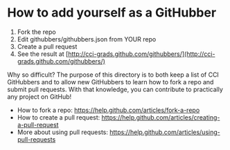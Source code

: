 # How to add yourself as a GitHubber

1. Fork the repo
2. Edit githubbers/githubbers.json from YOUR repo
3. Create a pull request
4. See the result at [http://cci-grads.github.com/githubbers/](http://cci-grads.github.com/githubbers/)

Why so difficult? The purpose of this directory is to both keep a list of CCI GitHubbers and to allow new GitHubbers to learn how to fork a repo and submit pull requests. With that knowledge, you can contribute to practically any project on GitHub!

- How to fork a repo: https://help.github.com/articles/fork-a-repo
- How to create a pull request: https://help.github.com/articles/creating-a-pull-request
- More about using pull requests: https://help.github.com/articles/using-pull-requests
